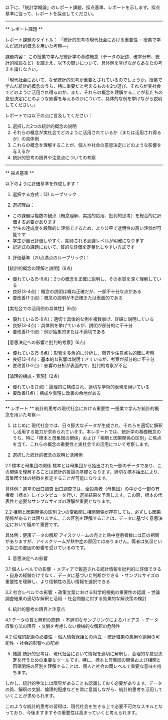 以下に、「統計学概論」のレポート課題、採点基準、レポートを示します。採点基準に従って、レポートを採点してください。

---------------------------------------
** レポート課題 **

レポート課題のタイトル：
「統計的思考の現代社会における重要性 ―授業で学んだ統計的概念を用いた考察―」

課題内容：
この授業で学んだ統計学の基礎概念（データの記述、確率分布、統計的推論など）を踏まえ、以下の問いについて、具体例を挙げながらあなたの考えを論じなさい。

「現代社会において、なぜ統計的思考が重要とされているのでしょうか。授業で学んだ統計的概念のうち、特に重要だと考えるものを2つ選び、それらが実社会でどのように活用され得るのか、また、それらの概念を理解することが私たちの意思決定にどのような影響を与えるのかについて、具体的な例を挙げながら説明してください。」

レポートでは以下の点に言及してください：
1. 選択した2つの統計的概念の説明
2. それらの概念が実社会でどのように活用されているか（または活用され得るか）の具体例
3. これらの概念を理解することが、個人や社会の意思決定にどのような影響を与えるか
4. 統計的思考の限界や注意点についての考察

---------------------------------------
** 採点基準 **

以下のように評価基準を作成します：

1. 選択する方式：(3) ルーブリック

2. 選択理由：
- この課題は複数の観点（概念理解、実践的応用、批判的思考）を総合的に評価する必要があります
- 学生の達成度を段階的に評価できるため、より公平で透明性の高い評価が可能です
- 学生が自己評価しやすく、期待される到達レベルが明確になります
- 記述式の課題において、質的な評価を定量化しやすい方式です

3. 評価基準（20点満点のルーブリック）：

【統計的概念の理解と説明】(6点)
- 優れている(5-6点)：2つの概念を正確に説明し、その本質を深く理解している
- 良好(3-4点)：概念の説明は概ね正確だが、一部不十分な点がある
- 要改善(1-2点)：概念の説明が不正確または表面的である

【実社会での活用例の具体性】(6点)
- 優れている(5-6点)：適切で具体的な例を複数挙げ、詳細に説明している
- 良好(3-4点)：具体例を挙げているが、説明が部分的に不十分
- 要改善(1-2点)：例が抽象的または不適切である

【意思決定への影響と批判的考察】(6点)
- 優れている(5-6点)：影響を多角的に分析し、限界や注意点も的確に考察
- 良好(3-4点)：基本的な影響は説明できているが、考察が部分的に不十分
- 要改善(1-2点)：影響の分析が表面的で、批判的考察が不足

【論理的構成・表現】(2点)
- 優れている(2点)：論理的に構成され、適切な学術的表現を用いている
- 要改善(1点)：構成や表現に改善の余地がある

---------------------------------------
** レポート **
統計的思考の現代社会における重要性
―授業で学んだ統計的概念を用いた考察―

1. はじめに
現代社会では、日々膨大なデータが生成され、それらを適切に解釈し活用する能力が求められています。本レポートでは、統計学の基礎概念のうち、特に「標本と母集団の関係」および「相関と因果関係の区別」に焦点を当て、これらの概念の重要性と実社会での活用について考察します。

2. 選択した統計的概念の説明と活用例

2.1 標本と母集団の関係
標本とは母集団から抽出された一部のデータであり、この関係を理解することは統計的推論の基礎となります。適切な標本抽出により、母集団全体の特徴を推定することが可能になります。

具体例：選挙の出口調査
出口調査では、全投票者（母集団）の中から一部の有権者（標本）にインタビューを行い、選挙結果を予測します。この際、標本の代表性と必要なサンプルサイズの理解が重要となります。

2.2 相関と因果関係の区別
2つの変数間に相関関係が存在しても、必ずしも因果関係があるとは限りません。この区別を理解することは、データに基づく意思決定において極めて重要です。

具体例：健康データの解釈
アイスクリームの売上と熱中症患者数には正の相関がありますが、アイスクリームが熱中症の原因ではありません。両者は気温という第三の要因の影響を受けているのです。

3. 意思決定への影響

3.1 個人レベルでの影響
・メディアで報道される統計情報を批判的に評価できる
・自身の経験だけでなく、データに基づいた判断ができる
・サンプルサイズの重要性を理解し、より信頼性の高い情報を選択できる

3.2 社会レベルでの影響
・政策立案における科学的根拠の重要性の認識
・世論調査結果の適切な解釈と活用
・社会問題に対する効果的な解決策の検討

4. 統計的思考の限界と注意点

4.1 データの質と解釈の問題
・不適切なサンプリングによるバイアス
・データ収集方法の限界
・文脈を考慮しない機械的な解釈の危険性

4.2 倫理的配慮の必要性
・個人情報保護との両立
・統計結果の悪用や誤用の可能性
・社会的影響への配慮

5. 結論
統計的思考は、現代社会において情報を適切に解釈し、合理的な意思決定を行うための重要なツールです。特に、標本と母集団の関係および相関と因果関係の区別を理解することは、個人と社会の両レベルで重要な意味を持ちます。

しかし、統計的手法には限界があることも認識しておく必要があります。データの質、解釈の文脈、倫理的配慮などを常に意識しながら、統計的思考を活用していくことが求められます。

このような統計的思考の習得は、現代社会を生きる上で必要不可欠なスキルとなっており、今後ますますその重要性は高まっていくと考えられます。

